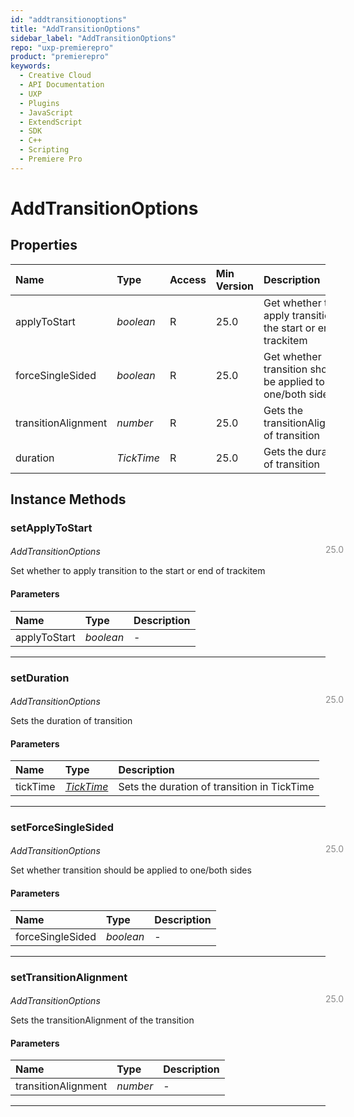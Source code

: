 ```yaml
---
id: "addtransitionoptions"
title: "AddTransitionOptions"
sidebar_label: "AddTransitionOptions"
repo: "uxp-premierepro"
product: "premierepro"
keywords:
  - Creative Cloud
  - API Documentation
  - UXP
  - Plugins
  - JavaScript
  - ExtendScript
  - SDK
  - C++
  - Scripting
  - Premiere Pro
---
```


# AddTransitionOptions  

## Properties

| Name | Type | Access | Min Version | Description |
| :------ | :------ | :------ | :------ | :------ |
| applyToStart | *boolean* | R | 25.0 | Get whether to apply transition to the start or end of trackitem |
| forceSingleSided | *boolean* | R | 25.0 | Get whether transition should be applied to one/both sides |
| transitionAlignment | *number* | R | 25.0 | Gets the transitionAlignment of transition |
| duration | *TickTime* | R | 25.0 | Gets the duration of transition |

## Instance Methods

### setApplyToStart

<span class="minversion" style="display: block; margin-bottom: -1em; margin-left: 36em; float:left; opacity:0.5;">25.0</span>

*AddTransitionOptions*
  
Set whether to apply transition to the start or end of trackitem

#### Parameters

| Name | Type | Description |
| :------ | :------ | :------ |
| applyToStart | *boolean* | - |

___

### setDuration

<span class="minversion" style="display: block; margin-bottom: -1em; margin-left: 36em; float:left; opacity:0.5;">25.0</span>

*AddTransitionOptions*
  
Sets the duration of transition

#### Parameters

| Name | Type | Description |
| :------ | :------ | :------ |
| tickTime | [*TickTime*](/ppro_reference/classes/ticktime/) | Sets the duration of transition in TickTime |

___

### setForceSingleSided

<span class="minversion" style="display: block; margin-bottom: -1em; margin-left: 36em; float:left; opacity:0.5;">25.0</span>

*AddTransitionOptions*
  
Set whether transition should be applied to one/both sides

#### Parameters

| Name | Type | Description |
| :------ | :------ | :------ |
| forceSingleSided | *boolean* | - |

___

### setTransitionAlignment

<span class="minversion" style="display: block; margin-bottom: -1em; margin-left: 36em; float:left; opacity:0.5;">25.0</span>

*AddTransitionOptions*
  
Sets the transitionAlignment of the transition

#### Parameters

| Name | Type | Description |
| :------ | :------ | :------ |
| transitionAlignment | *number* | - |

___
